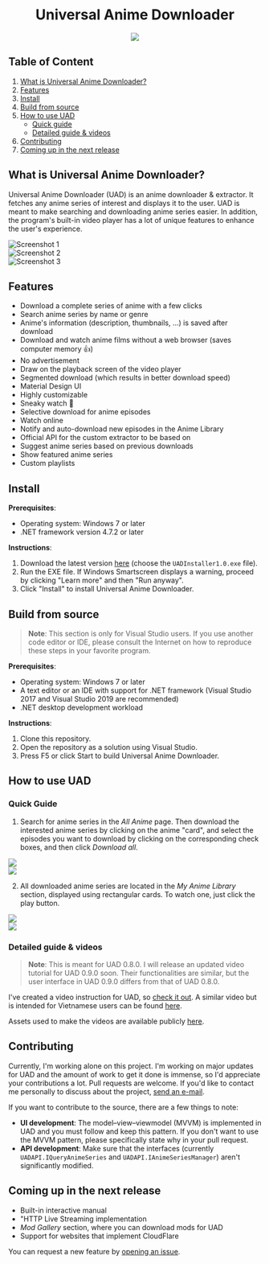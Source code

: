 <!--

    Modified by Nguyen Hoang Duong (@NOVAglow).
    Footprints (1): ???

-->

<h1 align="center">Universal Anime Downloader</h1>

<p align="center">
    <img src="https://github.com/quangaming2929/UADInstaller/raw/master/Src/UADInstaller/UADInstaller/Resources/MediumIconUniversalAnimeDownloader.png">
</p>

Table of Content
----------------

1. [What is Universal Anime Downloader?](#what-is-universal-anime-downloader)
2. [Features](#features)
3. [Install](#install)
4. [Build from source](#build-from-source)
5. [How to use UAD](#how-to-use-uad)
    - [Quick guide](#quick-guide)
    - [Detailed guide & videos](#detailed-guide--videos)
6. [Contributing](#contributing)
7. [Coming up in the next release](#coming-up-in-the-next-release)

What is Universal Anime Downloader?
-----------------------------------

Universal Anime Downloader (UAD) is an anime downloader & extractor. It fetches
any anime series of interest and displays it to the user. UAD is meant to make
searching and downloading anime series easier. In addition, the program's
built-in video player has a lot of unique features to enhance the user's
experience.

![Screenshot 1](Assets/Screenshot1.png)  
![Screenshot 2](Assets/Screenshot2.png)  
![Screenshot 3](Assets/Screenshot3.png)

Features
--------

- Download a complete series of anime with a few clicks
- Search anime series by name or genre
- Anime's information (description, thumbnails, ...) is saved after download
- Download and watch anime films without a web browser (saves computer memory :+1:)
- No advertisement
- Draw on the playback screen of the video player
- Segmented download (which results in better download speed)
- Material Design UI
- Highly customizable
- Sneaky watch :eyes: <!-- Write about this in e.g. a wiki page and drop a link here -->
- Selective download for anime episodes
- Watch online
- Notify and auto-download new episodes in the Anime Library
- Official API for the custom extractor to be based on
- Suggest anime series based on previous downloads
- Show featured anime series
- Custom playlists

Install
-------

[latest]: https://github.com/quangaming2929/UniversalAnimeDownloader/releases/latest

**Prerequisites**:

- Operating system: Windows 7 or later
- .NET framework version 4.7.2 or later

**Instructions**:

1. Download the latest version [here][latest] (choose the `UADInstaller1.0.exe`
file).
2. Run the EXE file. If Windows Smartscreen displays a warning, proceed by
clicking "Learn more" and then "Run anyway".
3. Click "Install" to install Universal Anime Downloader.

Build from source
-----------------

> **Note**: This section is only for Visual Studio users. If you use another
code editor or IDE, please consult the Internet on how to reproduce these steps
in your favorite program.

**Prerequisites**:

- Operating system: Windows 7 or later
- A text editor or an IDE with support for .NET framework (Visual Studio 2017
and Visual Studio 2019 are recommended)
- .NET desktop development workload

**Instructions**:

1. Clone this repository.
2. Open the repository as a solution using Visual Studio.
3. Press F5 or click Start to build Universal Anime Downloader.

How to use UAD
--------------

### Quick Guide

1. Search for anime series in the _All Anime_ page. Then download the interested
anime series by clicking on the anime "card", and select the episodes you
want to download by clicking on the corresponding check boxes, and then click
_Download all_.

![](Assets/QuickGuide1.png)  
![](Assets/QuickGuide2.png)

2. All downloaded anime series are located in the _My Anime Library_ section,
displayed using rectangular cards. To watch one, just click the play button.

![](Assets/QuickGuide3.png)  
![](Assets/QuickGuide4.png)

### Detailed guide & videos

> **Note**: This is meant for UAD 0.8.0. I will release an updated video
tutorial for UAD 0.9.0 soon. Their functionalities are similar, but the
user interface in UAD 0.9.0 differs from that of UAD 0.8.0.

I've created a video instruction for UAD, so [check it out][en-guide]. A similar
video but is intended for Vietnamese users can be found [here][vi-guide].

Assets used to make the videos are available publicly [here][materials].

[en-guide]: https://drive.google.com/open?id=1-8O5G7YrnI_KLZiXz6BZ0F5LoKYYVSsG
[vi-guide]: https://drive.google.com/open?id=1cwXjiAtqJMBDYsLpmXqHf-o8mZchk2K0
[materials]: https://drive.google.com/open?id=1eHobBKnt9ruD1-Cqc-kKu2RLc8qq6cJT

Contributing
------------

[mail]: uad.apiservices@gmail.com

Currently, I'm working alone on this project. I'm working on major updates for
UAD and the amount of work to get it done is immense, so I'd appreciate your
contributions a lot. Pull requests are welcome. If you'd like to contact me
personally to discuss about the project, [send an e-mail][mail].

If you want to contribute to the source, there are a few things to note:
- **UI development**: The model–view–viewmodel (MVVM) is implemented in UAD
and you must follow and keep this pattern. If you don't want to use the MVVM
pattern, please specifically state why in your pull request.
- **API development**: Make sure that the interfaces (currently
`UADAPI.IQueryAnimeSeries` and `UADAPI.IAnimeSeriesManager`) aren't
significantly modified.

Coming up in the next release
-----------------------------
- Built-in interactive manual
- "HTTP Live Streaming implementation
- _Mod Gallery_ section, where you can download mods for UAD
- Support for websites that implement CloudFlare

You can request a new feature by [opening an issue][issues].

[issues]: (https://github.com/quangaming2929/UniversalAnimeDownloader/issues)

<!-- ???

License
-------

-->
